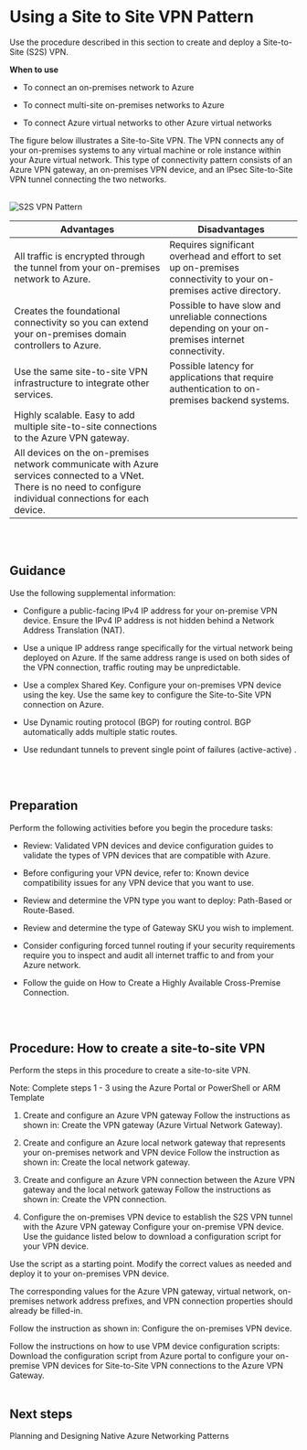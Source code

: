 # Using a Site to Site VPN Pattern

Use the procedure described in this section to create and deploy a Site-to-Site (S2S) VPN.


**When to use**
- To connect an on-premises network to Azure 
	
- To connect multi-site on-premises networks to Azure
	
- To connect Azure virtual networks to other Azure virtual networks

The figure below illustrates a Site-to-Site VPN. The VPN connects any of your on-premises systems to any virtual machine or role instance within your Azure virtual network. This type of connectivity pattern consists of an Azure VPN gateway, an on-premises VPN device, and an IPsec Site-to-Site VPN tunnel connecting the two networks. 
<br />
<br />


![S2S VPN Pattern](https://github.com/nmcgregor/Azure-Networking/blob/master/images/S2S-VPN-Pattern.png)



| Advantages        | Disadvantages           |
| ------------- |---------------|
|All traffic is encrypted through the tunnel from your on-premises network to Azure.|Requires significant overhead and effort to set up  on-premises connectivity to your on-premises active directory.|
|Creates the foundational connectivity so you can extend your on-premises domain controllers to Azure.|Possible to have slow and unreliable connections depending on your on-premises internet connectivity.|
|Use the same site-to-site VPN infrastructure to integrate other services.|Possible latency for applications that require authentication to on-premises backend systems.|
|Highly scalable. Easy to add multiple site-to-site connections to the Azure VPN gateway.|        |
|All devices on the on-premises network communicate with Azure services connected to a VNet. There is no need to configure individual connections for each device.|        |
<br />
<br />

## Guidance
Use the following supplemental information:

- Configure a public-facing IPv4 IP address for your on-premise VPN device. Ensure the IPv4 IP address is not hidden behind a Network Address Translation (NAT).
	
- Use a unique IP address range specifically for the virtual network being deployed on Azure. If the same address range is used on both sides of the VPN connection, traffic routing may be unpredictable.
		
- Use a complex Shared Key. Configure your on-premises VPN device using the key. Use the same key to configure the Site-to-Site VPN connection on Azure.
		
- Use Dynamic routing protocol (BGP) for routing control. BGP automatically adds multiple static routes.
	
- Use redundant tunnels to prevent single point of failures (active-active) . 
<br />
<br />


## Preparation 
Perform the following activities before you begin the procedure tasks:

- Review: Validated VPN devices and device configuration guides to validate the types of VPN devices that are compatible with Azure.
	
- Before configuring your VPN device, refer to:  Known device compatibility issues for any VPN device that you want to use. 
	
- Review and determine the VPN type you want to deploy: Path-Based or Route-Based. 
	
- Review and determine the type of Gateway SKU you wish to implement.
	
- Consider configuring forced tunnel routing if your security requirements require you to inspect and audit all internet traffic to and from your Azure network.
	
- Follow the guide on How to Create a Highly Available Cross-Premise Connection.
<br />
<br />


## Procedure: How to create a site-to-site VPN
Perform the steps in this procedure to create a site-to-site VPN. 

Note: Complete steps 1 - 3 using the Azure Portal or PowerShell or ARM Template

1. Create and configure an Azure VPN gateway
 Follow the instructions as shown in:  Create the VPN gateway  (Azure Virtual Network Gateway).
	
2. Create and configure an Azure local network gateway that represents your on-premises network and VPN device
Follow the instruction as shown in:  Create the local network gateway. 
	
3. Create and configure an Azure VPN connection between the Azure VPN gateway and the local network gateway
Follow the instructions as shown in:  Create the VPN connection.
	 
4. Configure the on-premises VPN device to establish the S2S VPN tunnel with the Azure VPN gateway
 Configure your on-premise VPN device. 
 Use the guidance listed below to download a configuration script for your VPN device. 

  Use the script as a starting point. Modify the correct values as needed and deploy it to your on-premises VPN device. 
		
 The corresponding values for the Azure VPN gateway, virtual network, on-premises network address prefixes, and VPN connection properties should already be filled-in. 
			
  Follow the instruction as shown in:  Configure the on-premises VPN device. 
			
  Follow the instructions on how to use VPM device configuration scripts: Download the configuration script from Azure portal to configure your on-premise VPN devices for Site-to-Site VPN connections to the Azure VPN Gateway. 
<br />
<br />


## Next steps
Planning and Designing Native Azure Networking Patterns

